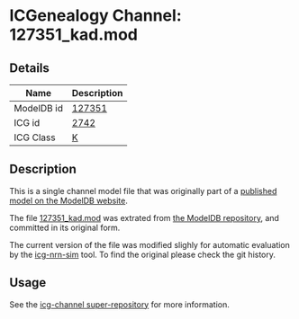 # ICGenealogy Channel: 127351\_kad.mod

## Details

Name | Description
---- | -----------
ModelDB id | [127351](http://senselab.med.yale.edu/ModelDB/ShowModel.cshtml?model=127351)
ICG id | [2742](http://icg.neurotheory.ox.ac.uk/channels/1/2742)
ICG Class | [K](http://icg.neurotheory.ox.ac.uk/channels/1)

## Description

This is a single channel model file that was originally part of a [published model on the ModelDB website](http://senselab.med.yale.edu/ModelDB/ShowModel.cshtml?model=127351).


The file [127351\_kad.mod](127351_kad.mod) was extrated from [the ModelDB repository](http://senselab.med.yale.edu/ModelDB/ShowModel.cshtml?model=127351), and committed in its original form.

The current version of the file was modified slighly for automatic evaluation by the [icg-nrn-sim](https://github.com/icgenealogy/icg-nrn-sim) tool. To find the original please check the git history.


## Usage

See the [icg-channel super-repository](https://github.com/icgenealogy/icg-channels) for more information.